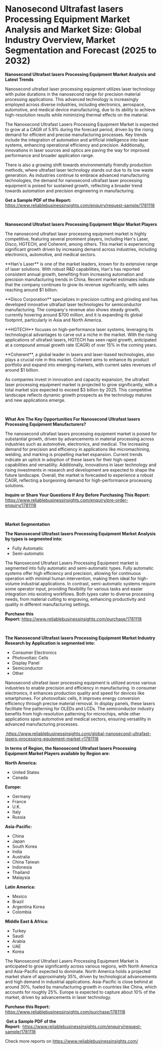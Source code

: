 <p><h1>Nanosecond Ultrafast lasers Processing Equipment Market Analysis and Market Size: Global Industry Overview, Market Segmentation and Forecast (2025 to 2032)</h1></p><p><strong>Nanosecond Ultrafast lasers Processing Equipment Market Analysis and Latest Trends</strong></p>
<p><p>Nanosecond ultrafast laser processing equipment utilizes laser technology with pulse durations in the nanosecond range for precision material processing applications. This advanced technology is increasingly employed across diverse industries, including electronics, aerospace, automotive, and medical device manufacturing, due to its ability to achieve high-resolution results while minimizing thermal effects on the material. </p><p>The Nanosecond Ultrafast Lasers Processing Equipment Market is expected to grow at a CAGR of 5.9% during the forecast period, driven by the rising demand for efficient and precise manufacturing processes. Key trends include the integration of automation and artificial intelligence into laser systems, enhancing operational efficiency and precision. Additionally, innovations in laser sources and optics are paving the way for improved performance and broader application range. </p><p>There is also a growing shift towards environmentally friendly production methods, where ultrafast laser technology stands out due to its low waste generation. As industries continue to embrace advanced manufacturing technologies, the demand for nanosecond ultrafast laser processing equipment is poised for sustained growth, reflecting a broader trend towards automation and precision engineering in manufacturing.</p></p>
<p><strong>Get a Sample PDF of the Report:&nbsp;</strong> <a href="https://www.reliablebusinessinsights.com/enquiry/request-sample/1781118?utm_campaign=2789&utm_medium=2&utm_source=Github&utm_content=ia&utm_term=25032025&utm_id=nanosecond-ultrafast-lasers-processing-equipment">https://www.reliablebusinessinsights.com/enquiry/request-sample/1781118</a></p>
<p>&nbsp;</p>
<p><strong>Nanosecond Ultrafast lasers Processing Equipment Major Market Players</strong></p>
<p><p>The nanosecond ultrafast laser processing equipment market is highly competitive, featuring several prominent players, including Han's Laser, Disco, HGTECH, and Coherent, among others. This market is experiencing significant growth driven by increasing demand across industries, including electronics, automotive, and medical sectors.</p><p>**Han's Laser** is one of the market leaders, known for its extensive range of laser solutions. With robust R&D capabilities, Han's has reported consistent annual growth, benefiting from increasing automation and precision manufacturing trends in China. Recent market estimates indicate that the company continues to grow its revenue significantly, with sales reaching around $1 billion.</p><p>**Disco Corporation** specializes in precision cutting and grinding and has developed innovative ultrafast laser technologies for semiconductor manufacturing. The company's revenue also shows steady growth, currently hovering around $700 million, and it is expanding its global footprint, particularly in Asia and North America.</p><p>**HGTECH** focuses on high-performance laser systems, leveraging its technological advantages to carve out a niche in the market. With the rising applications of ultrafast lasers, HGTECH has seen rapid growth, anticipated at a compound annual growth rate (CAGR) of over 15% in the coming years.</p><p>**Coherent**, a global leader in lasers and laser-based technologies, also plays a crucial role in this market. Coherent aims to enhance its product portfolio and expand into emerging markets, with current sales revenues of around $1 billion.</p><p>As companies invest in innovation and capacity expansion, the ultrafast laser processing equipment market is projected to grow significantly, with a total market size expected to exceed $3 billion by 2025. This competitive landscape reflects dynamic growth prospects as the technology matures and new applications emerge.</p></p>
<p>&nbsp;</p>
<p><strong>What Are The Key Opportunities For Nanosecond Ultrafast lasers Processing Equipment Manufacturers?</strong></p>
<p><p>The nanosecond ultrafast lasers processing equipment market is poised for substantial growth, driven by advancements in material processing across industries such as automotive, electronics, and medical. The increasing demand for precision and efficiency in applications like micromachining, welding, and marking is propelling market expansion. Current trends indicate an uptick in adoption of these lasers for their high-speed capabilities and versatility. Additionally, innovations in laser technology and rising investments in research and development are expected to shape the future landscape. Overall, the market is forecasted to experience a robust CAGR, reflecting a burgeoning demand for high-performance processing solutions.</p></p>
<p><strong>Inquire or Share Your Questions If Any Before Purchasing This Report:</strong> <a href="https://www.reliablebusinessinsights.com/enquiry/pre-order-enquiry/1781118?utm_campaign=2789&utm_medium=2&utm_source=Github&utm_content=ia&utm_term=25032025&utm_id=nanosecond-ultrafast-lasers-processing-equipment">https://www.reliablebusinessinsights.com/enquiry/pre-order-enquiry/1781118</a></p>
<p>&nbsp;</p>
<p><strong>Market Segmentation</strong></p>
<p><strong>The Nanosecond Ultrafast lasers Processing Equipment Market Analysis by types is segmented into:</strong></p>
<p><ul><li>Fully Automatic</li><li>Semi-automatic</li></ul></p>
<p><p>The Nanosecond Ultrafast Lasers Processing Equipment market is segmented into fully automatic and semi-automatic types. Fully automatic systems offer high efficiency and precision, allowing for continuous operation with minimal human intervention, making them ideal for high-volume industrial applications. In contrast, semi-automatic systems require some operator input, providing flexibility for various tasks and easier integration into existing workflows. Both types cater to diverse processing needs, from material cutting to engraving, enhancing productivity and quality in different manufacturing settings.</p></p>
<p><strong>Purchase this Report:&nbsp;</strong><a href="https://www.reliablebusinessinsights.com/purchase/1781118?utm_campaign=2789&utm_medium=2&utm_source=Github&utm_content=ia&utm_term=25032025&utm_id=nanosecond-ultrafast-lasers-processing-equipment">https://www.reliablebusinessinsights.com/purchase/1781118</a></p>
<p>&nbsp;</p>
<p><strong>The Nanosecond Ultrafast lasers Processing Equipment Market Industry Research by Application is segmented into:</strong></p>
<p><ul><li>Consumer Electronics</li><li>Photovoltaic Cells</li><li>Display Panel</li><li>Semiconductor</li><li>Other</li></ul></p>
<p><p>Nanosecond ultrafast laser processing equipment is utilized across various industries to enable precision and efficiency in manufacturing. In consumer electronics, it enhances production quality and speed for devices like smartphones. For photovoltaic cells, it improves energy conversion efficiency through precise material removal. In display panels, these lasers facilitate fine patterning for OLEDs and LCDs. The semiconductor industry benefits from high-resolution patterning for microchips, while other applications span automotive and medical sectors, ensuring versatility in advanced manufacturing processes.</p></p>
<p><a href="https://www.reliablebusinessinsights.com/global-nanosecond-ultrafast-lasers-processing-equipment-market-r1781118?utm_campaign=2789&utm_medium=2&utm_source=Github&utm_content=ia&utm_term=25032025&utm_id=nanosecond-ultrafast-lasers-processing-equipment">&nbsp;https://www.reliablebusinessinsights.com/global-nanosecond-ultrafast-lasers-processing-equipment-market-r1781118</a></p>
<p><strong>In terms of Region, the Nanosecond Ultrafast lasers Processing Equipment Market Players available by Region are:</strong></p>
<p>
    <p> <strong> North America: </strong>
        <ul>
            <li>United States</li>
            <li>Canada</li>
        </ul>
        </p> 
    <p> <strong> Europe: </strong>
        <ul>
            <li>Germany</li>
            <li>France</li>
            <li>U.K.</li>
            <li>Italy</li>
            <li>Russia</li>
        </ul>
        </p> 
    <p> <strong> Asia-Pacific: </strong>
        <ul>
            <li>China</li>
            <li>Japan</li>
            <li>South Korea</li>
            <li>India</li>
            <li>Australia</li>
            <li>China Taiwan</li>
            <li>Indonesia</li>
            <li>Thailand</li>
            <li>Malaysia</li>
        </ul>
        </p> 
    <p> <strong> Latin America: </strong>
        <ul>
            <li>Mexico</li>
            <li>Brazil</li>
            <li>Argentina Korea</li>
            <li>Colombia</li>
        </ul>
        </p> 
    <p> <strong> Middle East & Africa: </strong>
        <ul>
            <li>Turkey</li>
            <li>Saudi</li>
            <li>Arabia</li>
            <li>UAE</li>
            <li>Korea</li>
        </ul>
    </p>
    </p>
<p><p>The Nanosecond Ultrafast Lasers Processing Equipment Market is anticipated to grow significantly across various regions, with North America and Asia-Pacific expected to dominate. North America holds a projected market share of approximately 35%, driven by technological advancements and high demand in industrial applications. Asia-Pacific is close behind at around 30%, fueled by manufacturing growth in countries like China, which accounts for roughly 25%. Europe is expected to capture about 10% of the market, driven by advancements in laser technology.</p></p>
<p><strong>Purchase this Report: </strong><a href="https://www.reliablebusinessinsights.com/purchase/1781118?utm_campaign=2789&utm_medium=2&utm_source=Github&utm_content=ia&utm_term=25032025&utm_id=nanosecond-ultrafast-lasers-processing-equipment">https://www.reliablebusinessinsights.com/purchase/1781118</a></p>
<p>&nbsp;<strong>Get a Sample PDF of the Report:&nbsp;&nbsp;</strong><a href="https://www.reliablebusinessinsights.com/enquiry/request-sample/1781118?utm_campaign=2789&utm_medium=2&utm_source=Github&utm_content=ia&utm_term=25032025&utm_id=nanosecond-ultrafast-lasers-processing-equipment">https://www.reliablebusinessinsights.com/enquiry/request-sample/1781118</a></p>
<p><strong></strong></p>
<p>Check more reports on <a href="https://www.reliablebusinessinsights.com/?utm_campaign=2789&utm_medium=2&utm_source=Github&utm_content=ia&utm_term=25032025&utm_id=nanosecond-ultrafast-lasers-processing-equipment">https://www.reliablebusinessinsights.com/</a></p>